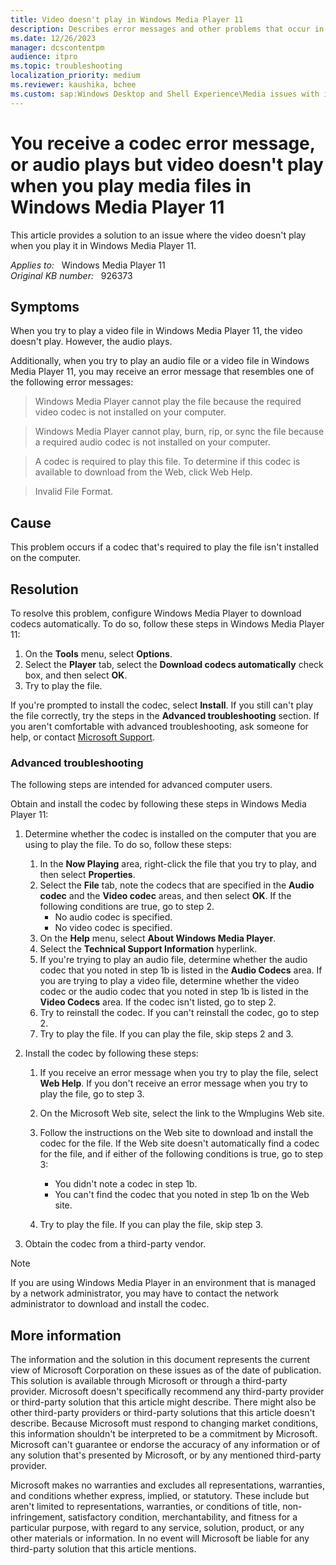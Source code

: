 ```yaml
---
title: Video doesn't play in Windows Media Player 11
description: Describes error messages and other problems that occur in Windows Media Player when you try to play an audio file or a video file. A resolution is provided.
ms.date: 12/26/2023
manager: dcscontentpm
audience: itpro
ms.topic: troubleshooting
localization_priority: medium
ms.reviewer: kaushika, bchee
ms.custom: sap:Windows Desktop and Shell Experience\Media issues with in-box apps (Windows Media Player, Groove, Movies and TV), csstroubleshoot
---
```

# You receive a codec error message, or audio plays but video doesn't play when you play media files in Windows Media Player 11

This article provides a solution to an issue where the video doesn't play when you play it in Windows Media Player 11.

_Applies to:_ &nbsp; Windows Media Player 11  
_Original KB number:_ &nbsp; 926373

## Symptoms

When you try to play a video file in Windows Media Player 11, the video doesn't play. However, the audio plays.

Additionally, when you try to play an audio file or a video file in Windows Media Player 11, you may receive an error message that resembles one of the following error messages:

> Windows Media Player cannot play the file because the required video codec is not installed on your computer.

> Windows Media Player cannot play, burn, rip, or sync the file because a required audio codec is not installed on your computer.

> A codec is required to play this file. To determine if this codec is available to download from the Web, click Web Help.

> Invalid File Format.

## Cause

This problem occurs if a codec that's required to play the file isn't installed on the computer.

## Resolution

To resolve this problem, configure Windows Media Player to download codecs automatically. To do so, follow these steps in Windows Media Player 11:

1. On the **Tools** menu, select **Options**.
2. Select the **Player** tab, select the **Download codecs automatically** check box, and then select **OK**.
3. Try to play the file.

If you're prompted to install the codec, select **Install**. If you still can't play the file correctly, try the steps in the **Advanced troubleshooting** section. If you aren't comfortable with advanced troubleshooting, ask someone for help, or contact [Microsoft Support](https://support.microsoft.com/contactus/).

### Advanced troubleshooting

The following steps are intended for advanced computer users.

Obtain and install the codec by following these steps in Windows Media Player 11:

1. Determine whether the codec is installed on the computer that you are using to play the file. To do so, follow these steps:

    1. In the **Now Playing** area, right-click the file that you try to play, and then select **Properties**.
    2. Select the **File** tab, note the codecs that are specified in the **Audio codec** and the **Video codec** areas, and then select **OK**. If the following conditions are true, go to step 2.
        - No audio codec is specified.
        - No video codec is specified.
    3. On the **Help** menu, select **About Windows Media Player**.
    4. Select the **Technical Support Information** hyperlink.
    5. If you're trying to play an audio file, determine whether the audio codec that you noted in step 1b is listed in the **Audio Codecs** area. If you are trying to play a video file, determine whether the video codec or the audio codec that you noted in step 1b is listed in the **Video Codecs** area. If the codec isn't listed, go to step 2.
    6. Try to reinstall the codec. If you can't reinstall the codec, go to step 2.
    7. Try to play the file. If you can play the file, skip steps 2 and 3.

2. Install the codec by following these steps:

    1. If you receive an error message when you try to play the file, select **Web Help**. If you don't receive an error message when you try to play the file, go to step 3.
    2. On the Microsoft Web site, select the link to the Wmplugins Web site.

    3. Follow the instructions on the Web site to download and install the codec for the file. If the Web site doesn't automatically find a codec for the file, and if either of the following conditions is true, go to step 3:
          - You didn't note a codec in step 1b.
          - You can't find the codec that you noted in step 1b on the Web site.
    4. Try to play the file. If you can play the file, skip step 3.

3. Obtain the codec from a third-party vendor.

> [!NOTE]
> If you are using Windows Media Player in an environment that is managed by a network administrator, you may have to contact the network administrator to download and install the codec.

## More information

The information and the solution in this document represents the current view of Microsoft Corporation on these issues as of the date of publication. This solution is available through Microsoft or through a third-party provider. Microsoft doesn't specifically recommend any third-party provider or third-party solution that this article might describe. There might also be other third-party providers or third-party solutions that this article doesn't describe. Because Microsoft must respond to changing market conditions, this information shouldn't be interpreted to be a commitment by Microsoft. Microsoft can't guarantee or endorse the accuracy of any information or of any solution that's presented by Microsoft, or by any mentioned third-party provider.

Microsoft makes no warranties and excludes all representations, warranties, and conditions whether express, implied, or statutory. These include but aren't limited to representations, warranties, or conditions of title, non-infringement, satisfactory condition, merchantability, and fitness for a particular purpose, with regard to any service, solution, product, or any other materials or information. In no event will Microsoft be liable for any third-party solution that this article mentions.
